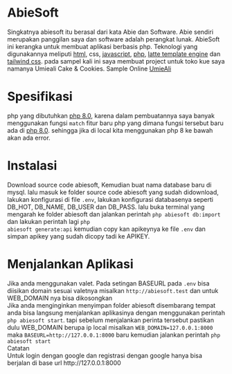 # AbieSoft
Singkatnya abiesoft itu berasal dari kata Abie dan Software. Abie sendiri merupakan panggilan saya dan software adalah perangkat lunak.
AbieSoft ini kerangka untuk membuat aplikasi berbasis php. Teknologi yang digunakannya meliputi <a href='https://html.com/'>html</a>, css, <a href='https://www.javascript.com/'>javascript</a>, <a href='https://www.php.net/releases/8.0/en.php'>php</a>, <a href='https://latte.nette.org/'>latte template engine</a> dan <a href='https://tailwindcss.com/'>tailwind css</a>. pada sampel kali ini saya membuat project untuk toko kue saya namanya Umieali Cake & Cookies. Sample Online <a href='https://umieali.online'>UmieAli</a>

# Spesifikasi
php yang dibutuhkan <a href='https://www.php.net/releases/8.0/en.php'>php 8.0</a>, karena dalam pembuatannya saya banyak menggunakan fungsi <code>match</code> fitur baru php yang dimana fungsi tersebut baru ada di <a href='https://www.php.net/releases/8.0/en.php'>php 8.0</a>.
sehingga jika di local kita menggunakan php 8 ke bawah akan ada error.

# Instalasi
Download source code abiesoft, 
Kemudian buat nama database baru di mysql.
lalu masuk ke folder source code abiesoft yang sudah didownload, lakukan konfigurasi di file <code>.env</code>, 
lakukan konfigurasi databasenya seperti DB_HOT, DB_NAME, DB_USER dan DB_PASS. lalu buka terminal yang mengarah ke folder abiesoft dan jalankan perintah
<code>php abiesoft db:import</code> dan lakukan perintah lagi <code>php abiesoft generate:api</code> kemudian copy kan apikeynya ke file <code>.env</code>
dan simpan apikey yang sudah dicopy tadi ke APIKEY.

# Menjalankan Aplikasi
<div>Jika anda menggunakan valet. Pada setingan BASEURL pada <code>.env</code> bisa diisikan domain sesuai valetnya misalkan <code>http://abiesoft.test</code> dan
untuk WEB_DOMAIN nya bisa dikosongkan</div>
<div>Jika anda menginginkan menyimpan folder abiesoft disembarang tempat anda bisa langsung menjalankan aplikasinya dengan menggunakan perintah 
<code>php abiesoft start</code>. tapi sebelum menjalankan perinta tersebut pastikan dulu WEB_DOMAIN berupa ip local misalkan <code>WEB_DOMAIN=127.0.0.1:8000</code> maka 
<code>BASEURL=http://127.0.0.1:8000</code> baru kemudian jalankan perintah <code>php abiesoft start</code></div>
<div>Catatan</div>
<div>Untuk login dengan google dan registrasi dengan google hanya bisa berjalan di base url http://127.0.0.1:8000</div>
